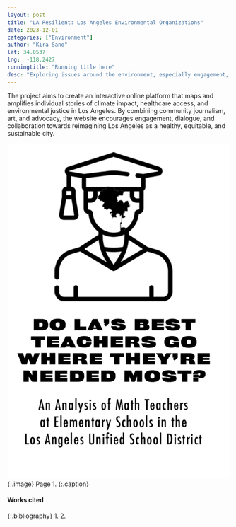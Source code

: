 ```yaml
---
layout: post
title: "LA Resilient: Los Angeles Environmental Organizations"
date: 2023-12-01
categories: ["Environment"]
author: "Kira Sano"
lat: 34.0537 
lng:  -118.2427
runningtitle: "Running title here"
desc: "Exploring issues around the environment, especially engagement, dialogue, and collaboration!"
---
```

The project aims to create an interactive online platform that maps and amplifies individual stories of climate impact, healthcare access, and environmental justice in Los Angeles. By combining community journalism, art, and advocacy, the website encourages engagement, dialogue, and collaboration towards reimagining Los Angeles as a healthy, equitable, and sustainable city.

![Zine1](images/Brown1.png)
   {:.image}
Page 1.
   {:.caption}
 


#### Works cited

{:.bibliography}
1. 
2. 
